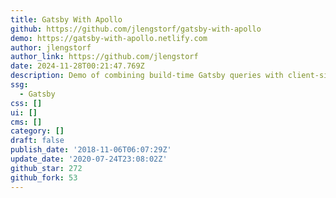 ```yaml
---
title: Gatsby With Apollo
github: https://github.com/jlengstorf/gatsby-with-apollo
demo: https://gatsby-with-apollo.netlify.com
author: jlengstorf
author_link: https://github.com/jlengstorf
date: 2024-11-28T00:21:47.769Z
description: Demo of combining build-time Gatsby queries with client-side Apollo queries.
ssg:
  - Gatsby
css: []
ui: []
cms: []
category: []
draft: false
publish_date: '2018-11-06T06:07:29Z'
update_date: '2020-07-24T23:08:02Z'
github_star: 272
github_fork: 53
---
```

